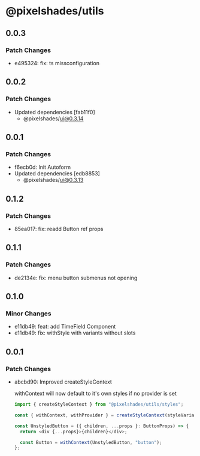 # @pixelshades/utils

## 0.0.3

### Patch Changes

- e495324: fix: ts missconfiguration

## 0.0.2

### Patch Changes

- Updated dependencies [fab11f0]
  - @pixelshades/ui@0.3.14

## 0.0.1

### Patch Changes

- f6ecb0d: Init Autoform
- Updated dependencies [edb8853]
  - @pixelshades/ui@0.3.13

## 0.1.2

### Patch Changes

- 85ea017: fix: readd Button ref props

## 0.1.1

### Patch Changes

- de2134e: fix: menu button submenus not opening

## 0.1.0

### Minor Changes

- e11db49: feat: add TimeField Component
- e11db49: fix: withStyle with variants without slots

## 0.0.1

### Patch Changes

- abcbd90: Improved createStyleContext

  withContext will now default to it's own styles if no provider is set

  ```ts
  import { createStyleContext } from "@pixelshades/utils/styles";

  const { withContext, withProvider } = createStyleContext(styleVariants);

  const UnstyledButton = ({ children, ...props }: ButtonProps) => {
    return <div {...props}>{children}</div>;

    const Button = withContext(UnstyledButton, "button");
  };
  ```
